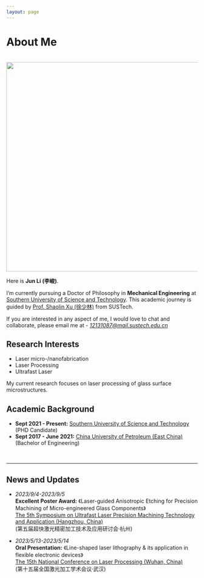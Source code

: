```yaml
---
layout: page
---
```


# About Me
<br>
<img src="https://junlee98.github.io/junli1.jpeg" class="floatpic" width="625" height="552">

Here is **Jun Li (李峻)**.

I’m currently pursuing a Doctor of Philosophy in **Mechanical Engineering** at [Southern University of Science and Technology](https://www.sustech.edu.cn/). This academic journey is guided by [Prof. Shaolin Xu (徐少林)](https://faculty.sustech.edu.cn/?tagid=xusl&iscss=1&snapid=1&orderby=date&go=1) from SUSTech.


If you are interested in any aspect of me, I would love to chat and collaborate, please email me at - *12131087@mail.sustech.edu.cn*
<br>

## Research Interests

- Laser micro-/nanofabrication
- Laser Processing
- Ultrafast Laser

My current research focuses on laser processing of glass surface microstructures.
<br>

## Academic Background

- **Sept 2021 - Present:** [Southern University of Science and Technology](https://www.sustech.edu.cn/) (PHD Candidate)
- **Sept 2017 - June 2021:** [China University of Petroleum (East China)](https://www.upc.edu.cn/) (Bachelor of Engineering)

<br>

---

## News and Updates

- *2023/9/4-2023/9/5* <br>**Excellent Poster Award:** 《Laser-guided Anisotropic Etching for Precision Machining of Micro-engineered  Glass Components》<br>[The 5th Symposium on Ultrafast Laser Precision Machining Technology and Application (Hangzhou, China)](https://www.zjuyh.com/QJY/nl/)<br>(第五届超快激光精密加工技术及应用研讨会·杭州)

- *2023/5/13-2023/5/14* <br>**Oral Presentation:** 《Line-shaped laser lithography & its application in flexible electronic devices》<br>[The 15th National Conference on Laser Processing (Wuhan, China)](http://www.783nc.com/meeting/index/detail?id=7)<br>(第十五届全国激光加工学术会议·武汉)
<br>
